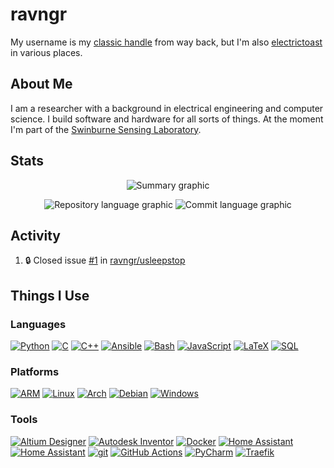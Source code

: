 # ravngr
My username is my [classic handle](https://ravngr.com/) from way back, but I'm also [electrictoast](https://etoast.net/) in various places.

## About Me
I am a researcher with a background in electrical engineering and computer science. I build software and hardware for all sorts of things. At the moment I'm part of the [Swinburne Sensing Laboratory](https://github.com/swinburne-sensing).

## Stats
<p align="center">
    <img src="https://github-profile-summary-cards.vercel.app/api/cards/profile-details?username=ravngr&theme=aura_dark" alt="Summary graphic">
</p>

<p align="center">
    <img src="https://github-profile-summary-cards.vercel.app/api/cards/repos-per-language?username=ravngr&theme=aura_dark" alt="Repository language graphic">
    <img src="https://github-profile-summary-cards.vercel.app/api/cards/most-commit-language?username=ravngr&theme=aura_dark" alt="Commit language graphic">
</p>

## Activity
<!--START_SECTION:activity-->
1. 🔒 Closed issue [#1](https://github.com/ravngr/usleepstop/issues/1) in [ravngr/usleepstop](https://github.com/ravngr/usleepstop)
<!--END_SECTION:activity-->

## Things I Use

### Languages
[![Python](https://img.shields.io/badge/python-black?style=for-the-badge&logo=python)](https://github.com/ravngr)
[![C](https://img.shields.io/badge/c-black?style=for-the-badge&logo=c)](https://github.com/ravngr)
[![C++](https://img.shields.io/badge/c++-black?style=for-the-badge&logo=cplusplus)](https://github.com/ravngr)
[![Ansible](https://img.shields.io/badge/ansible-black?style=for-the-badge&logo=ansible&logoColor=white)](https://github.com/ravngr)
[![Bash](https://img.shields.io/badge/bash-black?style=for-the-badge&logo=gnu-bash&logoColor=white)](https://github.com/ravngr)
[![JavaScript](https://img.shields.io/badge/javascript-black?style=for-the-badge&logo=javascript&logoColor=white)](https://github.com/ravngr)
[![LaTeX](https://img.shields.io/badge/latex-black?style=for-the-badge&logo=latex&logoColor=white)](https://github.com/ravngr)
[![SQL](https://img.shields.io/badge/sql-black?style=for-the-badge&logo=mysql)](https://github.com/ravngr)

### Platforms
[![ARM](https://img.shields.io/badge/arm-black?style=for-the-badge&logo=arm)](https://github.com/ravngr)
[![Linux](https://img.shields.io/badge/linux-black?style=for-the-badge&logo=linux)](https://www.linux.org/)
[![Arch](https://img.shields.io/badge/arch-black?style=for-the-badge&logo=arch-linux)](https://archlinux.org/)
[![Debian](https://img.shields.io/badge/debian-black?style=for-the-badge&logo=debian)](https://www.debian.org/)
[![Windows](https://img.shields.io/badge/windows-black?style=for-the-badge&logo=windows)](https://www.microsoft.com/)

### Tools
[![Altium Designer](https://img.shields.io/badge/altium-black?style=for-the-badge&logo=altium-designer)](https://www.altium.com/)
[![Autodesk Inventor](https://img.shields.io/badge/inventor-black?style=for-the-badge&logo=autodesk)](https://www.autodesk.com/)
[![Docker](https://img.shields.io/badge/docker-black?style=for-the-badge&logo=docker)](https://www.docker.com/)
[![Home Assistant](https://img.shields.io/badge/esphome-black?style=for-the-badge&logo=esphome)](https://esphome.io/)
[![Home Assistant](https://img.shields.io/badge/home_assistant-black?style=for-the-badge&logo=home-assistant)](https://www.home-assistant.io/)
[![git](https://img.shields.io/badge/git-black?style=for-the-badge&logo=git)](https://git-scm.com/)
[![GitHub Actions](https://img.shields.io/badge/github_actions-black?style=for-the-badge&logo=github-actions)](https://github.com/)
[![PyCharm](https://img.shields.io/badge/pycharm-black?style=for-the-badge&logo=pycharm)](https://www.jetbrains.com/pycharm/)
[![Traefik](https://img.shields.io/badge/traefik-black?style=for-the-badge&logo=traefik-proxy)](https://traefik.io/)
